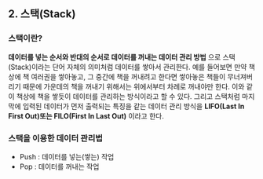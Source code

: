 ## 2. 스택(Stack)

### 스택이란?
**데이터를 넣는 순서와 반대의 순서로 데이터를 꺼내는 데이터 관리 방법** 으로 스택(Stack)이라는 단어 자체의 의미처럼 데이터를 쌓아서 관리한다.
예를 들어보면 만약 책상에 책 여러권을 쌓아놓고, 그 중간에 책을 꺼내려고 한다면 쌓아놓은 책들이 무너져버리기 때문에 가운데의 책을 꺼내기 위해서는 위에서부터 차례로 꺼내야만 한다. 이와 같이 책상에 책을 쌓듯이 데이터를 관리하는 방식이라고 할 수 있다.
그리고 스택처럼 마지막에 입력된 데이터가 먼저 출력되는 특징을 같는 데이터 관리 방식을 **LIFO(Last In First Out)또는 FILO(First In Last Out)** 이라고 한다.

### 스택을 이용한 데이터 관리법
- Push : 데이터를 넣는(쌓는) 작업
- Pop : 데이터를 꺼내는 작업

